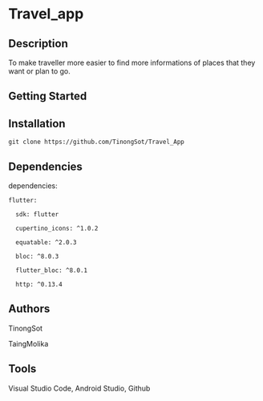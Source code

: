 # Travel_app

## Description

To make traveller more easier to find more informations of places that they want or plan to go.

## Getting Started

## Installation

    git clone https://github.com/TinongSot/Travel_App

## Dependencies

dependencies:
  
    flutter:
    
      sdk: flutter

      cupertino_icons: ^1.0.2

      equatable: ^2.0.3

      bloc: ^8.0.3

      flutter_bloc: ^8.0.1

      http: ^0.13.4

## Authors

TinongSot

TaingMolika

## Tools

  Visual Studio Code,
  Android Studio,
  Github
